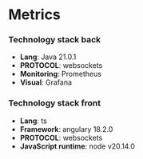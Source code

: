# Metrics

### Technology stack back
- **Lang**: Java 21.0.1
- **PROTOCOL**: websockets
- **Monitoring**: Prometheus
- **Visual**: Grafana

### Technology stack front
- **Lang**: ts
- **Framework**: angulary 18.2.0
- **PROTOCOL**: websockets
- **JavaScript runtime**: node v20.14.0